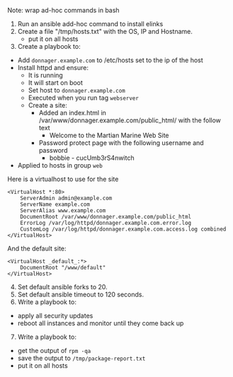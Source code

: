 Note: wrap ad-hoc commands in bash

1. Run an ansible add-hoc command to install elinks
2. Create a file "/tmp/hosts.txt" with the OS, IP and Hostname.
   - put it on all hosts
3. Create a playbook to:
  - Add `donnager.example.com` to /etc/hosts set to the ip of the host
  - Install httpd and ensure:
    - It is running
    - It will start on boot
    - Set host to `donnager.example.com`
    - Executed when you run tag `webserver`
    - Create a site:
      - Added an index.html in /var/www/donnager.example.com/public_html/ with the follow text
         - Welcome to the Martian Marine Web Site
      - Password protect page with the following username and password
         - bobbie - cucUmb3rS4nwitch
   - Applied to hosts in group `web`

Here is a virtualhost to use for the site

```
<VirtualHost *:80>
    ServerAdmin admin@example.com
    ServerName example.com
    ServerAlias www.example.com
    DocumentRoot /var/www/donnager.example.com/public_html
    ErrorLog /var/log/httpd/donnager.example.com.error.log
    CustomLog /var/log/httpd/donnager.example.com.access.log combined
</VirtualHost>
```

And the default site:
```
<VirtualHost _default_:*>
    DocumentRoot "/www/default"
</VirtualHost>
```
4. Set default ansible forks to 20.
5. Set default ansible timeout to 120 seconds.
6. Write a playbook to:
  - apply all security updates
  - reboot all instances and monitor until they come back up

7. Write a playbook to:
  - get the output of `rpm -qa`
  - save the output to `/tmp/package-report.txt`
  - put it on all hosts
